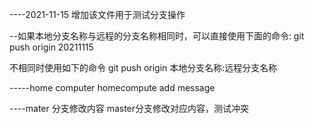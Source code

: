 ----2021-11-15
增加该文件用于测试分支操作



--如果本地分支名称与远程的分支名称相同时，可以直接使用下面的命令:
git push origin 20211115

不相同时使用如下的命令
git push origin 本地分支名称:远程分支名称


-----home computer
homecompute add message


----mater 分支修改内容
master分支修改对应内容，测试冲突
